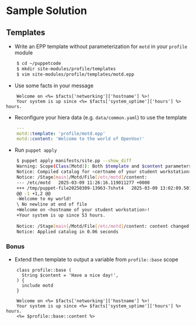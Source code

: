 # Sample Solution

## Templates

* Write an EPP template without parameterization for `motd` in your `profile` module

```bash
    $ cd ~/puppetcode
    $ mkdir site-modules/profile/templates
    $ vim site-modules/profile/templates/motd.epp
```

* Use some facts in your message

```puppet
    Welcome on <%= $facts['networking']['hostname'] %>!
    Your system is up since <%= $facts['system_uptime']['hours'] %> hours.
```

* Reconfigure your hiera data (e.g. `data/common.yaml`) to use the template

```yaml
    ---
    motd::template: 'profile/motd.epp'
    motd::content: 'Welcome to the world of OpenVox!'
```

* Run `puppet apply`

```bash
    $ puppet apply manifests/site.pp --show_diff
    Warning: Scope(Class[Motd]): Both $template and $content parameters passed to motd, ignoring content
    Notice: Compiled catalog for <certname of your student workstation> in environment production in 0.33 seconds
    Notice: /Stage[main]/Motd/File[/etc/motd]/content:
    --- /etc/motd	2025-03-09 11:26:16.119011277 +0000
    +++ /tmp/puppet-file20250309-13963-7shvt4	2025-03-09 13:02:09.501769356 +0000
    @@ -1 +1,2 @@
    -Welcome to my world!
    \ No newline at end of file
    +Welcome on <hostname of your student workstation>!
    +Your system is up since 53 hours.
    
    Notice: /Stage[main]/Motd/File[/etc/motd]/content: content changed '{sha256}c019565d606f06c47718174fc5cad74a959d8b2b0d8e15c4da52a6374fa8ecf6' to '{sha256}1beca554bb2aa6c20211f2cd7148d65fddb629d95b7356ec1c5a65885fcde5ed'
    Notice: Applied catalog in 0.06 seconds
```

### Bonus

* Extend then template to output a variable from `profile::base` scope

```puppet
    class profile::base (
      String $content = 'Have a nice day!',
    ) {
      include motd
    }
```

```puppet
    Welcome on <%= $facts['networking']['hostname'] %>!
    Your system is up since <%= $facts['system_uptime']['hours'] %> hours.
    <%= $profile::base::content %>
```

